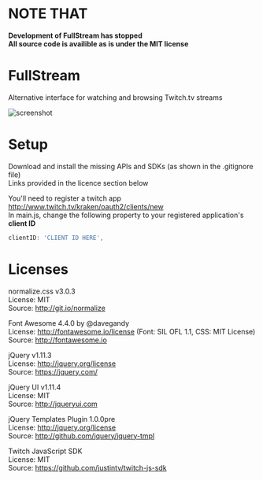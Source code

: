 # NOTE THAT
**Development of FullStream has stopped**<br>
**All source code is availible as is under the MIT license**

# FullStream
Alternative interface for watching and browsing Twitch.tv streams<br>

![screenshot](http://i.imgur.com/5dSwTsL.png)

# Setup
Download and install the missing APIs and SDKs (as shown in the .gitignore file)<br>
Links provided in the licence section below

You'll need to register a twitch app http://www.twitch.tv/kraken/oauth2/clients/new<br>
In main.js, change the following property to your registered application's **client ID**

```javascript
clientID: 'CLIENT ID HERE',
```


# Licenses
normalize.css v3.0.3<br>
License: MIT<br>
Source: http://git.io/normalize

Font Awesome 4.4.0 by @davegandy<br>
License: http://fontawesome.io/license (Font: SIL OFL 1.1, CSS: MIT License)<br>
Source: http://fontawesome.io

jQuery v1.11.3<br>
License: http://jquery.org/license<br>
Source: https://jquery.com/

jQuery UI v1.11.4 <br>
License: MIT<br>
Source: http://jqueryui.com

jQuery Templates Plugin 1.0.0pre<br>
License: http://jquery.org/license<br>
Source: http://github.com/jquery/jquery-tmpl

Twitch JavaScript SDK <br>
License: MIT<br>
Source: https://github.com/justintv/twitch-js-sdk
